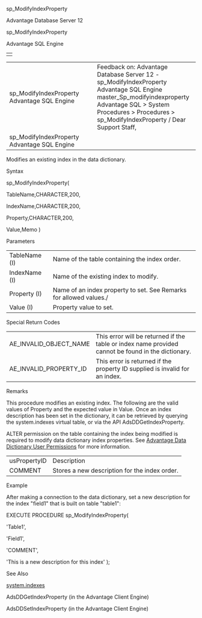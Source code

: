 sp\_ModifyIndexProperty




Advantage Database Server 12  

sp\_ModifyIndexProperty

Advantage SQL Engine

|  |
| --- |
|  |

|  |  |  |  |  |
| --- | --- | --- | --- | --- |
| sp\_ModifyIndexProperty  Advantage SQL Engine |  |  | Feedback on: Advantage Database Server 12 - sp\_ModifyIndexProperty Advantage SQL Engine master\_Sp\_modifyindexproperty Advantage SQL > System Procedures > Procedures > sp\_ModifyIndexProperty / Dear Support Staff, |  |
| sp\_ModifyIndexProperty  Advantage SQL Engine |  |  |  |  |

Modifies an existing index in the data dictionary.

Syntax

sp\_ModifyIndexProperty(

TableName,CHARACTER,200,

IndexName,CHARACTER,200,

Property,CHARACTER,200,

Value,Memo )

Parameters

|  |  |
| --- | --- |
| TableName (I) | Name of the table containing the index order. |
| IndexName (I) | Name of the existing index to modify. |
| Property (I) | Name of an index property to set. See Remarks for allowed values./ |
| Value (I) | Property value to set. |

Special Return Codes

|  |  |
| --- | --- |
| AE\_INVALID\_OBJECT\_NAME | This error will be returned if the table or index name provided cannot be found in the dictionary. |
| AE\_INVALID\_PROPERTY\_ID | This error is returned if the property ID supplied is invalid for an index. |

Remarks

This procedure modifies an existing index. The following are the valid values of Property and the expected value in Value. Once an index description has been set in the dictionary, it can be retrieved by querying the system.indexes virtual table, or via the API AdsDDGetIndexProperty.

ALTER permission on the table containing the index being modified is required to modify data dictionary index properties. See [Advantage Data Dictionary User Permissions](master_advantage_data_dictionary_user_permissions.htm) for more information.

|  |  |
| --- | --- |
| usPropertyID | Description |
| COMMENT | Stores a new description for the index order. |

Example

After making a connection to the data dictionary, set a new description for the index "field1" that is built on table "table1":

EXECUTE PROCEDURE sp\_ModifyIndexProperty(

'Table1',

'Field1',

'COMMENT',

'This is a new description for this index' );

See Also

[system.indexes](master_system_indexes.htm)

AdsDDGetIndexProperty (in the Advantage Client Engine)

AdsDDSetIndexProperty (in the Advantage Client Engine)